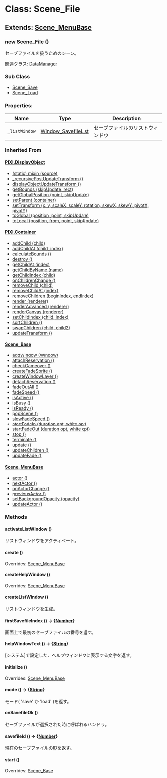 # Class: Scene_File

## Extends: [Scene_MenuBase](Scene_MenuBase.md)

### new Scene_File ()
セーブファイルを扱うためのシーン。

関連クラス: [DataManager](DataManager.md)

### Sub Class

* [Scene_Save](Scene_Save.md)
* [Scene_Load](Scene_Load.md)


### Properties:

| Name | Type | Description |
| --- | --- | --- |
| `_listWindow` | [Window_SavefileList](Window_SavefileList.md) | セーブファイルのリストウィンドウ |


### Inherited From

#### [PIXI.DisplayObject](PIXI.DisplayObject.md)

* [(static) mixin (source)](PIXI.DisplayObject.md#static-mixin-source)
* [\_recursivePostUpdateTransform ()](PIXI.DisplayObject.md#_recursivepostupdatetransform-)
* [displayObjectUpdateTransform ()](PIXI.DisplayObject.md#displayobjectupdatetransform-)
* [getBounds (skipUpdate, rect)](PIXI.DisplayObject.md#getbounds-skipupdate-rect--pixirectangle)
* [getGlobalPosition (point, skipUpdate)](PIXI.DisplayObject.md#getglobalposition-point-skipupdate--pixipoint)
* [setParent (container)](PIXI.DisplayObject.md#setparent-container--pixicontainer)
* [setTransform (x, y, scaleX, scaleY, rotation, skewX, skewY, pivotX, pivotY)](PIXI.DisplayObject.md#settransform-x-y-scalex-scaley-rotation-skewx-skewy-pivotx-pivoty--pixidisplayobject)
* [toGlobal (position, point, skipUpdate)](PIXI.DisplayObject.md#toglobal-position-point-skipupdate--pixipoint)
* [toLocal (position, from, point, skipUpdate)](PIXI.DisplayObject.md#tolocal-position-from-point-skipupdate--pixipoint)

#### [PIXI.Container](PIXI.Container.md)

* [addChild (child) ](PIXI.Container.md#addchild-child--pixidisplayobject)
* [addChildAt (child, index)](PIXI.Container.md#addchildat-child-index--pixidisplayobject)
* [calculateBounds ()](PIXI.Container.md#calculatebounds-)
* [destroy ()](PIXI.Container.md#destroy-)
* [getChildAt (index)](PIXI.Container.md#getchildat-index--pixidisplayobject)
* [getChildByName (name)](PIXI.Container.md#getchildbyname-name--pixidisplayobject)
* [getChildIndex (child)](PIXI.Container.md#getchildindex-child--pixidisplayobject)
* [onChildrenChange ()](PIXI.Container.md#onchildrenchange-)
* [removeChild (child)](PIXI.Container.md#removechild-child--pixidisplayobject)
* [removeChildAt (index)](PIXI.Container.md#removechildat-index--pixidisplayobject)
* [removeChildren (beginIndex, endIndex)](PIXI.Container.md#removechildren-beginindex-endindex--arraypixidisplayobject)
* [render (renderer)](PIXI.Container.md#render-renderer)
* [renderAdvanced (renderer)](PIXI.Container.md#renderadvanced-renderer)
* [renderCanvas (renderer)](PIXI.Container.md#rendercanvas-renderer)
* [setChildIndex (child, index)](PIXI.Container.md#setchildindex-child-index)
* [sortChildren ()](PIXI.Container.md#sortchildren-)
* [swapChildren (child, child2)](PIXI.Container.md#swapchildren-child-child2)
* [updateTransform ()](PIXI.Container.md#updatetransform-)

#### [Scene_Base](Scene_Base.md)

* [addWindow (Window)](Scene_Base.md#addwindow-window)
* [attachReservation ()](Scene_Base.md#attachreservation-)
* [checkGameover ()](Scene_Base.md#checkgameover-)
* [createFadeSprite ()](Scene_Base.md#createfadesprite-)
* [createWindowLayer ()](Scene_Base.md#createwindowlayer-)
* [detachReservation ()](Scene_Base.md#detachreservation-)
* [fadeOutAll ()](Scene_Base.md#fadeoutall-)
* [fadeSpeed ()](Scene_Base.md#fadespeed---number)
* [isActive () ](Scene_Base.md#isactive---boolean)
* [isBusy ()](Scene_Base.md#isbusy---boolean)
* [isReady ()](Scene_Base.md#isready---boolean)
* [popScene ()](Scene_Base.md#popscene-)
* [slowFadeSpeed ()](Scene_Base.md#slowfadespeed---number)
* [startFadeIn (duration opt, white opt)](Scene_Base.md#startfadein-duration-opt-white-opt)
* [startFadeOut (duration opt, white opt)](Scene_Base.md#startfadeout-duration-opt-white-opt)
* [stop ()](Scene_Base.md#stop-)
* [terminate ()](Scene_Base.md#terminate-)
* [update ()](Scene_Base.md#update-)
* [updateChildren ()](Scene_Base.md#updatechildren-)
* [updateFade ()](Scene_Base.md#updatefade-)

#### [Scene_MenuBase](Scene_MenuBase.md)

* [actor ()](Scene_MenuBase.md#actor---game_actor)
* [nextActor ()](Scene_MenuBase.md#nextactor-)
* [onActorChange ()](Scene_MenuBase.md#onactorchange-)
* [previousActor ()](Scene_MenuBase.md#previousactor-)
* [setBackgroundOpacity (opacity)](Scene_MenuBase.md#setbackgroundopacity-opacity)
* [updateActor ()](Scene_MenuBase.md#updateactor-)

### Methods

#### activateListWindow ()
リストウィンドウをアクティベート。


#### create ()
Overrides: [Scene_MenuBase](Scene_MenuBase.md#create-)


#### createHelpWindow ()
Overrides: [Scene_MenuBase](Scene_MenuBase.md#createhelpwindow-)


#### createListWindow ()
リストウィンドウを生成。


#### firstSavefileIndex () → {[Number](Number.md)}
画面上で最初のセーブファイルの番号を返す。


#### helpWindowText () → {[String](String.md)}
[システム]で設定した、ヘルプウィンドウに表示する文字を返す。


#### initialize ()
Overrides: [Scene_MenuBase](Scene_MenuBase.md#initialize-)


#### mode () → {[String](String.md)}
モード( 'save' か 'load' )を返す。


#### onSavefileOk ()
セーブファイルが選択された時に呼ばれるハンドラ。


#### savefileId () → {[Number](Number.md)}
現在のセーブファイルのIDを返す。


#### start ()
Overrides: [Scene_Base](Scene_Base.md#start-)

